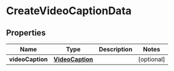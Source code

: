 
# CreateVideoCaptionData

## Properties

Name | Type | Description | Notes
------------ | ------------- | ------------- | -------------
**videoCaption** | [**VideoCaption**](VideoCaption.md) |  |  [optional]



